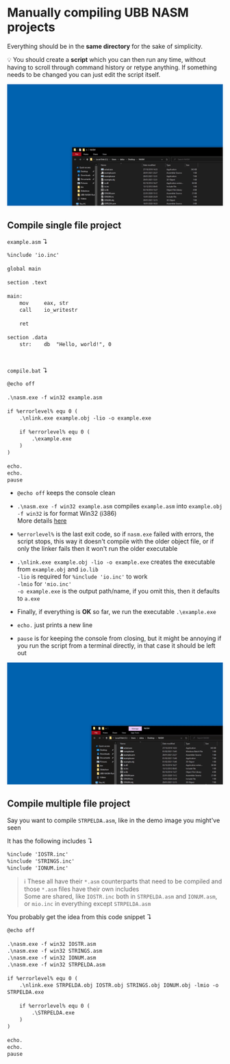 # Manually compiling UBB NASM projects

Everything should be in the **same directory** for the
sake of simplicity.

:bulb: You should create a **script** which you can then 
run any time, without having to scroll through command
history or retype anything. If something needs to be changed
you can just edit the script itself.

![demonstration](demonstration1.gif)

## Compile single file project

`example.asm` ↴

```assembly
%include 'io.inc'

global main

section .text

main:
    mov     eax, str
    call    io_writestr

    ret

section .data
    str:    db  "Hello, world!", 0
```
<br/>

`compile.bat` ↴

```batch
@echo off

.\nasm.exe -f win32 example.asm

if %errorlevel% equ 0 (
    .\nlink.exe example.obj -lio -o example.exe
    
    if %errorlevel% equ 0 (
        .\example.exe
    )
)

echo.
echo.
pause
```

- `@echo off` keeps the console clean
  

- `.\nasm.exe -f win32 example.asm` compiles `example.asm` into `example.obj`  
  `-f win32` is for format Win32 (i386)  
  More details [here](https://nasm.us/doc/nasmdoc2.html)


- `%errorlevel%` is the last exit code, so if `nasm.exe` 
  failed with errors, the script stops, this way it doesn't
  compile with the older object file, or if only the linker
  fails then it won't run the older executable


- `.\nlink.exe example.obj -lio -o example.exe` creates the
  executable from `example.obj` and `io.lib`  
  `-lio` is required for `%include 'io.inc'` to work  
  `-lmio` for `'mio.inc'`  
  `-o example.exe` is the output path/name, if you omit this,
  then it defaults to `a.exe`


- Finally, if everything is **OK** so far, we run the executable
  `.\example.exe`
  

- `echo.` just prints a new line


- `pause` is for keeping the console from closing, but
  it might be annoying if you run the script from
  a terminal directly, in that case it should be left out

![demonstration](demonstration2.gif)

## Compile multiple file project

Say you want to compile `STRPELDA.asm`, like in the demo image
you might've seen  

It has the following includes ↴

```assembly
%include 'IOSTR.inc'
%include 'STRINGS.inc'
%include 'IONUM.inc'
```

> :information_source: These all have their `*.asm` counterparts that need to be
> compiled and those `*.asm` files have their own includes  
> Some are shared, like `IOSTR.inc` both in `STRPELDA.asm`
> and `IONUM.asm`, or `mio.inc` in 
> everything except `STRPELDA.asm`

You probably get the idea from this code snippet ↴

```batch
@echo off

.\nasm.exe -f win32 IOSTR.asm
.\nasm.exe -f win32 STRINGS.asm
.\nasm.exe -f win32 IONUM.asm
.\nasm.exe -f win32 STRPELDA.asm

if %errorlevel% equ 0 (
    .\nlink.exe STRPELDA.obj IOSTR.obj STRINGS.obj IONUM.obj -lmio -o STRPELDA.exe
    
    if %errorlevel% equ 0 (
        .\STRPELDA.exe
    )
)

echo.
echo.
pause
```